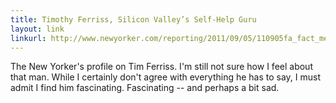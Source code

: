 ```yaml
---
title: Timothy Ferriss, Silicon Valley’s Self-Help Guru
layout: link
linkurl: http://www.newyorker.com/reporting/2011/09/05/110905fa_fact_mead?currentPage=all
---
```


The New Yorker's profile on Tim Ferriss. I'm still not sure how I feel about that man. While I certainly don't agree with everything he has to say, I must admit I find him fascinating. Fascinating -- and perhaps a bit sad.
